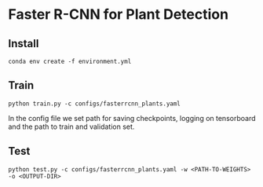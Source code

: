 # Faster R-CNN for Plant Detection

## Install
`conda env create -f environment.yml`

## Train
`python train.py -c configs/fasterrcnn_plants.yaml`

In the config file we set path for saving checkpoints, logging on tensorboard and the path to train and validation set. 

## Test
`python test.py -c configs/fasterrcnn_plants.yaml -w <PATH-TO-WEIGHTS>  -o <OUTPUT-DIR>`